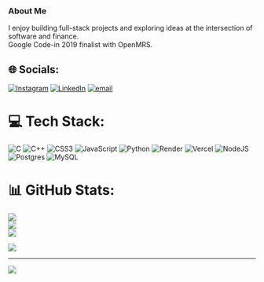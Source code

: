 
### About Me  


I enjoy building full-stack projects and exploring ideas at the intersection of software and finance.
<br>
Google Code-in 2019 finalist with OpenMRS.  

## 🌐 Socials:
[![Instagram](https://img.shields.io/badge/Instagram-%23E4405F.svg?logo=Instagram&logoColor=white)](https://instagram.com/watchu_devansh) [![LinkedIn](https://img.shields.io/badge/LinkedIn-%230077B5.svg?logo=linkedin&logoColor=white)](https://linkedin.com/in/devansh-khetan-027681176) [![email](https://img.shields.io/badge/Email-D14836?logo=gmail&logoColor=white)](mailto:devanshkhetan9@gmail.com) 

# 💻 Tech Stack:
![C](https://img.shields.io/badge/c-%2300599C.svg?style=plastic&logo=c&logoColor=white) ![C++](https://img.shields.io/badge/c++-%2300599C.svg?style=plastic&logo=c%2B%2B&logoColor=white) ![CSS3](https://img.shields.io/badge/css3-%231572B6.svg?style=plastic&logo=css3&logoColor=white) ![JavaScript](https://img.shields.io/badge/javascript-%23323330.svg?style=plastic&logo=javascript&logoColor=%23F7DF1E) ![Python](https://img.shields.io/badge/python-3670A0?style=plastic&logo=python&logoColor=ffdd54) ![Render](https://img.shields.io/badge/Render-%46E3B7.svg?style=plastic&logo=render&logoColor=white) ![Vercel](https://img.shields.io/badge/vercel-%23000000.svg?style=plastic&logo=vercel&logoColor=white) ![NodeJS](https://img.shields.io/badge/node.js-6DA55F?style=plastic&logo=node.js&logoColor=white) ![Postgres](https://img.shields.io/badge/postgres-%23316192.svg?style=plastic&logo=postgresql&logoColor=white) ![MySQL](https://img.shields.io/badge/mysql-4479A1.svg?style=plastic&logo=mysql&logoColor=white)
# 📊 GitHub Stats:
![](https://github-readme-stats.vercel.app/api?username=Devanshk9&theme=dark&hide_border=false&include_all_commits=true&count)<br/>
![](https://nirzak-streak-stats.vercel.app/?user=Devanshk9&theme=dark&hide_border=false)<br/>
![](https://github-readme-stats.vercel.app/api/top-langs/?username=Devanshk9&theme=dark&hide_border=false&include_all_commits=true&count_private=true&layout=compact)

![](https://quotes-github-readme.vercel.app/api?type=horizontal&theme=radical)

---
[![](https://visitcount.itsvg.in/api?id=Devanshk9&icon=0&color=0)](https://visitcount.itsvg.in)

<!-- Proudly created with GPRM ( https://gprm.itsvg.in ) -->
